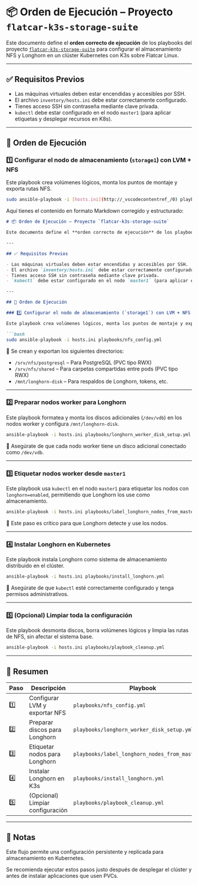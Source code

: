 # 📦 Orden de Ejecución – Proyecto `flatcar-k3s-storage-suite`

Este documento define el **orden correcto de ejecución** de los playbooks del proyecto [`flatcar-k3s-storage-suite`](https://github.com/vhgalvez/ansible-monitoring-stack) para configurar el almacenamiento NFS y Longhorn en un clúster Kubernetes con K3s sobre Flatcar Linux.

---

## ✅ Requisitos Previos

- Las máquinas virtuales deben estar encendidas y accesibles por SSH.
- El archivo `inventory/hosts.ini` debe estar correctamente configurado.
- Tienes acceso SSH sin contraseña mediante clave privada.
- `kubectl` debe estar configurado en el nodo `master1` (para aplicar etiquetas y desplegar recursos en K8s).

---

## 🚀 Orden de Ejecución

### 1️⃣ Configurar el nodo de almacenamiento (`storage1`) con LVM + NFS

Este playbook crea volúmenes lógicos, monta los puntos de montaje y exporta rutas NFS.

```bash
sudo ansible-playbook -i [hosts.ini](http://_vscodecontentref_/0) playbooks/nfs_config.yml
```

Aquí tienes el contenido en formato Markdown corregido y estructurado:

```markdown
# 📦 Orden de Ejecución – Proyecto `flatcar-k3s-storage-suite`

Este documento define el **orden correcto de ejecución** de los playbooks del proyecto [`flatcar-k3s-storage-suite`](https://github.com/vhgalvez/ansible-monitoring-stack) para configurar el almacenamiento NFS y Longhorn en un clúster Kubernetes con K3s sobre Flatcar Linux.

---

## ✅ Requisitos Previos

- Las máquinas virtuales deben estar encendidas y accesibles por SSH.
- El archivo `inventory/hosts.ini` debe estar correctamente configurado.
- Tienes acceso SSH sin contraseña mediante clave privada.
- `kubectl` debe estar configurado en el nodo `master1` (para aplicar etiquetas y desplegar recursos en K8s).

---

## 🚀 Orden de Ejecución

### 1️⃣ Configurar el nodo de almacenamiento (`storage1`) con LVM + NFS

Este playbook crea volúmenes lógicos, monta los puntos de montaje y exporta rutas NFS.

```bash
sudo ansible-playbook -i hosts.ini playbooks/nfs_config.yml
```

📌 Se crean y exportan los siguientes directorios:

- `/srv/nfs/postgresql` – Para PostgreSQL (PVC tipo RWX)
- `/srv/nfs/shared` – Para carpetas compartidas entre pods (PVC tipo RWX)
- `/mnt/longhorn-disk` – Para respaldos de Longhorn, tokens, etc.

---

### 2️⃣ Preparar nodos worker para Longhorn

Este playbook formatea y monta los discos adicionales (`/dev/vdb`) en los nodos worker y configura `/mnt/longhorn-disk`.

```bash
ansible-playbook -i hosts.ini playbooks/longhorn_worker_disk_setup.yml
```

📌 Asegúrate de que cada nodo worker tiene un disco adicional conectado como `/dev/vdb`.

---

### 3️⃣ Etiquetar nodos worker desde `master1`

Este playbook usa `kubectl` en el nodo `master1` para etiquetar los nodos con `longhorn=enabled`, permitiendo que Longhorn los use como almacenamiento.

```bash
ansible-playbook -i hosts.ini playbooks/label_longhorn_nodes_from_master.yml
```

📌 Este paso es crítico para que Longhorn detecte y use los nodos.

---

### 4️⃣ Instalar Longhorn en Kubernetes

Este playbook instala Longhorn como sistema de almacenamiento distribuido en el clúster.

```bash
ansible-playbook -i hosts.ini playbooks/install_longhorn.yml
```

📌 Asegúrate de que `kubectl` esté correctamente configurado y tenga permisos administrativos.

---

### 5️⃣ (Opcional) Limpiar toda la configuración

Este playbook desmonta discos, borra volúmenes lógicos y limpia las rutas de NFS, sin afectar el sistema base.

```bash
ansible-playbook -i hosts.ini playbooks/playbook_cleanup.yml
```

---

## 🧭 Resumen

| Paso | Descripción                          | Playbook                                      |
|------|--------------------------------------|----------------------------------------------|
| 1️⃣  | Configurar LVM y exportar NFS        | `playbooks/nfs_config.yml`                   |
| 2️⃣  | Preparar discos para Longhorn        | `playbooks/longhorn_worker_disk_setup.yml`   |
| 3️⃣  | Etiquetar nodos para Longhorn        | `playbooks/label_longhorn_nodes_from_master.yml` |
| 4️⃣  | Instalar Longhorn en K3s             | `playbooks/install_longhorn.yml`             |
| 5️⃣  | (Opcional) Limpiar configuración     | `playbooks/playbook_cleanup.yml`             |

---

## 📝 Notas

Este flujo permite una configuración persistente y replicada para almacenamiento en Kubernetes.

Se recomienda ejecutar estos pasos justo después de desplegar el clúster y antes de instalar aplicaciones que usen PVCs.
```